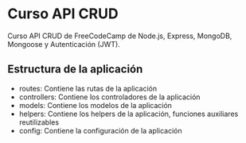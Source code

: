 # Curso API CRUD

Curso API CRUD de FreeCodeCamp de Node.js, Express, MongoDB, Mongoose y Autenticación (JWT).

## Estructura de la aplicación

* routes: Contiene las rutas de la aplicación
* controllers: Contiene los controladores de la aplicación
* models: Contiene los modelos de la aplicación
* helpers: Contiene los helpers de la aplicación, funciones auxiliares reutilizables
* config: Contiene la configuración de la aplicación

